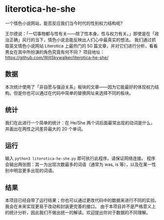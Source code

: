 # literotica-he-she
一个情色小说网站，能否反应我们当今时代的性别权力结构呢?

王尔德说：「一切事物都与性有关——除了性本身。性与权力有关。」即使是在「政治正确」风行的当下，情色小说总能反映出人们心中最真实的想法。
我们通过抓取英文情色小说网站 Literotica 上最热门的 50 篇文章，并对它们进行分析，看看男女在其中所扮演的角色究竟有何不同？
项目地址：https://github.com/WillSkywalker/literotica-he-she/

## 数据
本次统计使用了「非自愿与强迫关系」板块的文章——因为它能最好的体现权力结构。但是你也可以通过在代码中简单的替换网址来选择不同的板块。

## 统计
我们在此进行一个简单的统计：在 He/She 两个词后面最常出现的动词是什么，并画出在两性之间差异最大的 20 个单词。

## 运行
输入 `python3 literotica-he-she.py` 即可执行此程序。请保证网络连接。
程序会输出两张图：其一为出现次数最多的词语（通常为 was, is 等），以及在某一性别中明显更多出现的词语。

## 结果
本项目已经自带了运行结果；你也可以通过更改代码中的数据来进行不同的实验。我会在未来实现更易于改动和封装更完善的接口。
由于本项目并不是严格意义上的统计分析，因此我们不做出统一的解读。欢迎提出你对于数据的不同理解。
